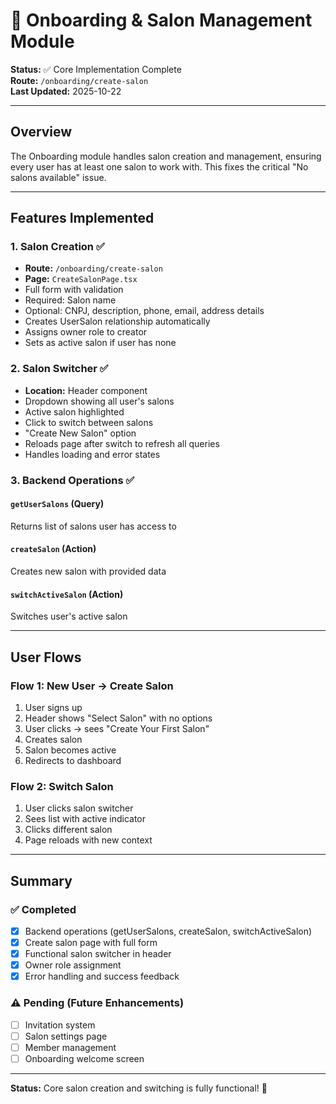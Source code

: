 # 🚀 Onboarding & Salon Management Module

**Status:** ✅ Core Implementation Complete  
**Route:** `/onboarding/create-salon`  
**Last Updated:** 2025-10-22

---

## Overview

The Onboarding module handles salon creation and management, ensuring every user has at least one salon to work with. This fixes the critical "No salons available" issue.

---

## Features Implemented

### 1. Salon Creation ✅
- **Route:** `/onboarding/create-salon`
- **Page:** `CreateSalonPage.tsx`
- Full form with validation
- Required: Salon name
- Optional: CNPJ, description, phone, email, address details
- Creates UserSalon relationship automatically
- Assigns owner role to creator
- Sets as active salon if user has none

### 2. Salon Switcher ✅
- **Location:** Header component
- Dropdown showing all user's salons
- Active salon highlighted
- Click to switch between salons
- "Create New Salon" option
- Reloads page after switch to refresh all queries
- Handles loading and error states

### 3. Backend Operations ✅

#### `getUserSalons` (Query)
Returns list of salons user has access to

#### `createSalon` (Action)
Creates new salon with provided data

#### `switchActiveSalon` (Action)
Switches user's active salon

---

## User Flows

### Flow 1: New User → Create Salon
1. User signs up
2. Header shows "Select Salon" with no options
3. User clicks → sees "Create Your First Salon"
4. Creates salon
5. Salon becomes active
6. Redirects to dashboard

### Flow 2: Switch Salon
1. User clicks salon switcher
2. Sees list with active indicator
3. Clicks different salon
4. Page reloads with new context

---

## Summary

### ✅ Completed
- [x] Backend operations (getUserSalons, createSalon, switchActiveSalon)
- [x] Create salon page with full form
- [x] Functional salon switcher in header
- [x] Owner role assignment
- [x] Error handling and success feedback

### ⚠️ Pending (Future Enhancements)
- [ ] Invitation system
- [ ] Salon settings page
- [ ] Member management
- [ ] Onboarding welcome screen

---

**Status:** Core salon creation and switching is fully functional! 🎉
